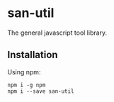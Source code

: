 # san-util
The general javascript tool library.
## Installation

Using npm:

```shell
npm i -g npm
npm i --save san-util
```
